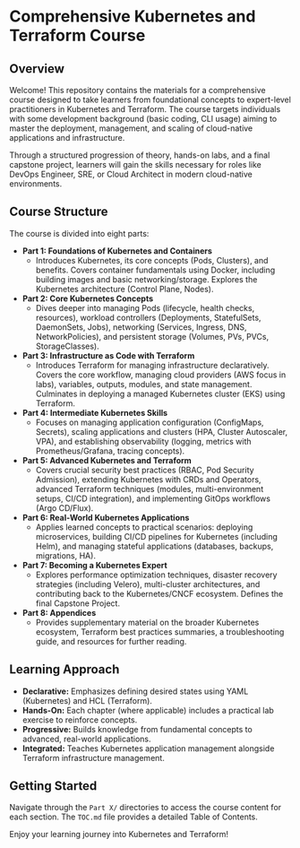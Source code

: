 # Comprehensive Kubernetes and Terraform Course

## Overview

Welcome! This repository contains the materials for a comprehensive course designed to take learners from foundational concepts to expert-level practitioners in Kubernetes and Terraform. The course targets individuals with some development background (basic coding, CLI usage) aiming to master the deployment, management, and scaling of cloud-native applications and infrastructure.

Through a structured progression of theory, hands-on labs, and a final capstone project, learners will gain the skills necessary for roles like DevOps Engineer, SRE, or Cloud Architect in modern cloud-native environments.

## Course Structure

The course is divided into eight parts:

*   **Part 1: Foundations of Kubernetes and Containers**
    *   Introduces Kubernetes, its core concepts (Pods, Clusters), and benefits. Covers container fundamentals using Docker, including building images and basic networking/storage. Explores the Kubernetes architecture (Control Plane, Nodes).
*   **Part 2: Core Kubernetes Concepts**
    *   Dives deeper into managing Pods (lifecycle, health checks, resources), workload controllers (Deployments, StatefulSets, DaemonSets, Jobs), networking (Services, Ingress, DNS, NetworkPolicies), and persistent storage (Volumes, PVs, PVCs, StorageClasses).
*   **Part 3: Infrastructure as Code with Terraform**
    *   Introduces Terraform for managing infrastructure declaratively. Covers the core workflow, managing cloud providers (AWS focus in labs), variables, outputs, modules, and state management. Culminates in deploying a managed Kubernetes cluster (EKS) using Terraform.
*   **Part 4: Intermediate Kubernetes Skills**
    *   Focuses on managing application configuration (ConfigMaps, Secrets), scaling applications and clusters (HPA, Cluster Autoscaler, VPA), and establishing observability (logging, metrics with Prometheus/Grafana, tracing concepts).
*   **Part 5: Advanced Kubernetes and Terraform**
    *   Covers crucial security best practices (RBAC, Pod Security Admission), extending Kubernetes with CRDs and Operators, advanced Terraform techniques (modules, multi-environment setups, CI/CD integration), and implementing GitOps workflows (Argo CD/Flux).
*   **Part 6: Real-World Kubernetes Applications**
    *   Applies learned concepts to practical scenarios: deploying microservices, building CI/CD pipelines for Kubernetes (including Helm), and managing stateful applications (databases, backups, migrations, HA).
*   **Part 7: Becoming a Kubernetes Expert**
    *   Explores performance optimization techniques, disaster recovery strategies (including Velero), multi-cluster architectures, and contributing back to the Kubernetes/CNCF ecosystem. Defines the final Capstone Project.
*   **Part 8: Appendices**
    *   Provides supplementary material on the broader Kubernetes ecosystem, Terraform best practices summaries, a troubleshooting guide, and resources for further reading.

## Learning Approach

*   **Declarative:** Emphasizes defining desired states using YAML (Kubernetes) and HCL (Terraform).
*   **Hands-On:** Each chapter (where applicable) includes a practical lab exercise to reinforce concepts.
*   **Progressive:** Builds knowledge from fundamental concepts to advanced, real-world applications.
*   **Integrated:** Teaches Kubernetes application management alongside Terraform infrastructure management.

## Getting Started

Navigate through the `Part X/` directories to access the course content for each section. The `TOC.md` file provides a detailed Table of Contents.

Enjoy your learning journey into Kubernetes and Terraform!
